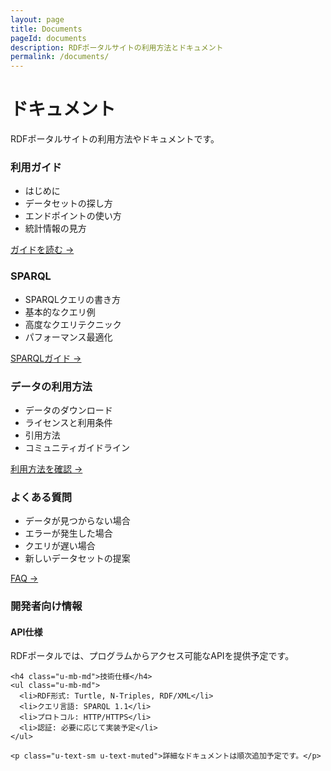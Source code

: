 ```yaml
---
layout: page
title: Documents
pageId: documents
description: RDFポータルサイトの利用方法とドキュメント
permalink: /documents/
---
```


<div class="p-hero">
  <h1 class="p-hero__title">ドキュメント</h1>
  <p class="p-hero__description">RDFポータルサイトの利用方法やドキュメントです。</p>
</div>

<div class="c-card-grid">
  <div class="c-card">
    <h3 class="c-card__title">利用ガイド</h3>
    <div class="c-card__content">
      <ul>
        <li>はじめに</li>
        <li>データセットの探し方</li>
        <li>エンドポイントの使い方</li>
        <li>統計情報の見方</li>
      </ul>
      <p><a href="#" class="c-btn c-btn--outline-primary">ガイドを読む →</a></p>
    </div>
  </div>

  <div class="c-card">
    <h3 class="c-card__title">SPARQL</h3>
    <div class="c-card__content">
      <ul>
        <li>SPARQLクエリの書き方</li>
        <li>基本的なクエリ例</li>
        <li>高度なクエリテクニック</li>
        <li>パフォーマンス最適化</li>
      </ul>
      <p><a href="#" class="c-btn c-btn--outline-primary">SPARQLガイド →</a></p>
    </div>
  </div>

  <div class="c-card">
    <h3 class="c-card__title">データの利用方法</h3>
    <div class="c-card__content">
      <ul>
        <li>データのダウンロード</li>
        <li>ライセンスと利用条件</li>
        <li>引用方法</li>
        <li>コミュニティガイドライン</li>
      </ul>
      <p><a href="#" class="c-btn c-btn--outline-primary">利用方法を確認 →</a></p>
    </div>
  </div>

  <div class="c-card">
    <h3 class="c-card__title">よくある質問</h3>
    <div class="c-card__content">
      <ul>
        <li>データが見つからない場合</li>
        <li>エラーが発生した場合</li>
        <li>クエリが遅い場合</li>
        <li>新しいデータセットの提案</li>
      </ul>
      <p><a href="#" class="c-btn c-btn--outline-primary">FAQ →</a></p>
    </div>
  </div>
</div>

<div class="c-card u-mt-lg">
  <h3 class="c-card__title">開発者向け情報</h3>
  <div class="c-card__content">
    <h4 class="u-mb-md">API仕様</h4>
    <p class="u-mb-md">RDFポータルでは、プログラムからアクセス可能なAPIを提供予定です。</p>
    
    <h4 class="u-mb-md">技術仕様</h4>
    <ul class="u-mb-md">
      <li>RDF形式: Turtle, N-Triples, RDF/XML</li>
      <li>クエリ言語: SPARQL 1.1</li>
      <li>プロトコル: HTTP/HTTPS</li>
      <li>認証: 必要に応じて実装予定</li>
    </ul>

    <p class="u-text-sm u-text-muted">詳細なドキュメントは順次追加予定です。</p>
  </div>
</div>

